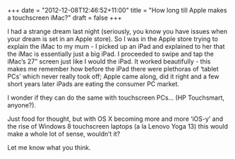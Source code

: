 +++
date = "2012-12-08T12:46:52+11:00"
title = "How long till Apple makes a touchscreen iMac?"
draft = false
+++

I had a strange dream last night (seriously, you know you have issues when your dream is set in an Apple store). So I was in the Apple store trying to explain the iMac to my mum - I picked up an iPad and explained to her that the iMac is essentially just a big iPad. I proceeded to swipe and tap the iMac’s 27” screen just like I would the iPad. It worked beautifully - this makes me remember how before the iPad there were plethoras of ‘tablet PCs’ which never really took off; Apple came along, did it right and a few short years later iPads are eating the consumer PC market.

I wonder if they can do the same with touchscreen PCs… (HP Touchsmart, anyone?).

Just food for thought, but with OS X becoming more and more ‘iOS-y’ and the rise of Windows 8 touchscreen laptops (a la Lenovo Yoga 13) this would make a whole lot of sense, wouldn’t it?

Let me know what you think.
